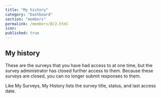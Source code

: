 ```yaml
---
title: "My history"
category: "Dashboard"
section: "members"
permalink: /members/B/2.html
icon:
published: true
---
```


## My history

These are the surveys that you have had access to at one time, but the survey administrator has closed further access to them. Because these surveys are closed, you can no longer submit responses to them.

Like My Surveys, My History lists the survey title, status, and last access date.
